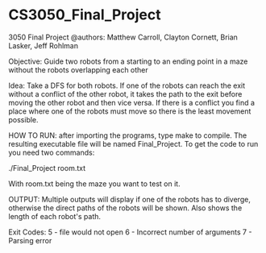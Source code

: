 # CS3050_Final_Project
3050 Final Project
@authors: Matthew Carroll, Clayton Cornett, Brian Lasker, Jeff Rohlman

Objective:
Guide two robots from a starting to an ending point in a maze without the robots overlapping each other

Idea:
Take a DFS for both robots. If one of the robots can reach the exit without a conflict of the other robot, it takes the path to the exit before moving the other robot and then vice versa. If there is a conflict you find a place where one of the robots must move so there is the least movement possible. 

HOW TO RUN:
after importing the programs, type make to compile. The resulting executable file will be named Final_Project. To get the code to run you need two commands:

./Final_Project room.txt

With room.txt being the maze you want to test on it.

OUTPUT:
Multiple outputs will display if one of the robots has to diverge, otherwise the direct paths of the robots will be shown. Also shows the length of each robot's path. 

Exit Codes: 
5 - file would not open
6 - Incorrect number of arguments
7 - Parsing error
